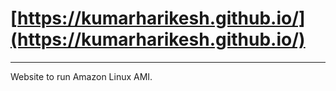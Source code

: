 # [https://kumarharikesh.github.io/](https://kumarharikesh.github.io/)
---
Website to run Amazon Linux AMI.
